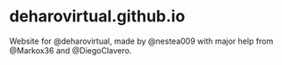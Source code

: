 # deharovirtual.github.io
Website for @deharovirtual, made by @nestea009 with major help from @Markox36 and @DiegoClavero.
